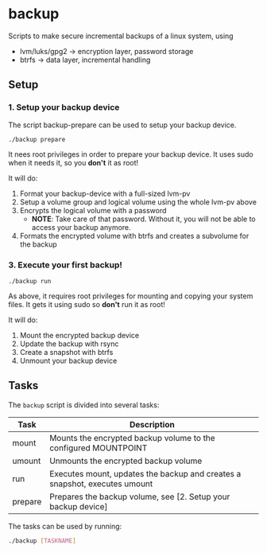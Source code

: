# backup

Scripts to make secure incremental backups of a linux system, using

- lvm/luks/gpg2 → encryption layer, password storage
- btrfs → data layer, incremental handling

## Setup

### 1. Setup your backup device

The script backup-prepare can be used to setup your backup device.

```
./backup prepare
```

It nees root privileges in order to prepare your backup device. It uses sudo when it needs it, so you **don't** it as root!

It will do:

1. Format your backup-device with a full-sized lvm-pv
2. Setup a volume group and logical volume using the whole lvm-pv above
3. Encrypts the logical volume with a password
    - **NOTE**: Take care of that password. Without it, you will not be able to access your backup anymore.
4. Formats the encrypted volume with btrfs and creates a subvolume for the backup

### 3. Execute your first backup!

```
./backup run
```

As above, it requires root privileges for mounting and copying your system files. It gets it using sudo so **don't** run it as root!

It will do:

1. Mount the encrypted backup device
2. Update the backup with rsync
3. Create a snapshot with btrfs
4. Unmount your backup device

## Tasks

The `backup` script is divided into several tasks:

Task | Description
---- | -----------
mount | Mounts the encrypted backup volume to the configured MOUNTPOINT
umount | Unmounts the encrypted backup volume
run | Executes mount, updates the backup and creates a snapshot, executes umount
prepare | Prepares the backup volume, see [2. Setup your backup device]

The tasks can be used by running:

```bash
./backup [TASKNAME]
```
